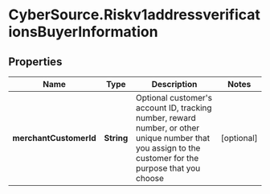 # CyberSource.Riskv1addressverificationsBuyerInformation

## Properties
Name | Type | Description | Notes
------------ | ------------- | ------------- | -------------
**merchantCustomerId** | **String** | Optional customer&#39;s account ID, tracking number, reward number, or other unique number that you assign to the customer for the purpose that you choose  | [optional] 


